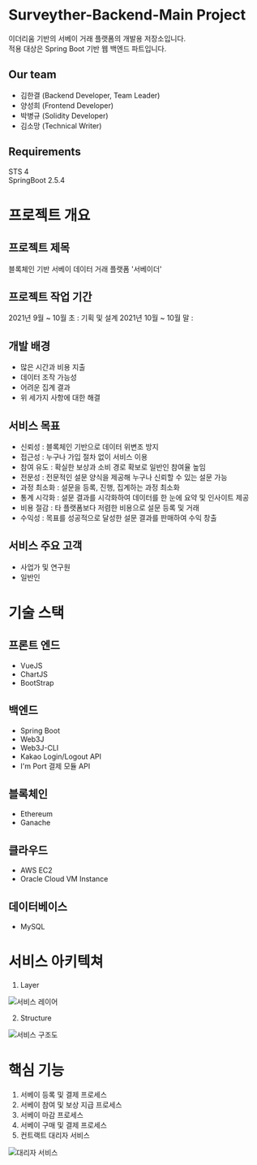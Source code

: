 # Surveyther-Backend-Main Project

이더리움 기반의 서베이 거래 플랫폼의 개발용 저장소입니다.   
적용 대상은 Spring Boot 기반 웹 백엔드 파트입니다.

## Our team

- 김한결 (Backend Developer, Team Leader)
- 양성희 (Frontend Developer)
- 박병규 (Solidity Developer) 
- 김소망 (Technical Writer)

## Requirements

STS 4   
SpringBoot 2.5.4   

# 프로젝트 개요

## 프로젝트 제목
블록체인 기반 서베이 데이터 거래 플랫폼 '서베이더'

## 프로젝트 작업 기간
2021년 9월 ~ 10월 초 : 기획 및 설계
2021년 10월 ~ 10월 말 : 
    
## 개발 배경
- 많은 시간과 비용 지출
- 데이터 조작 가능성
- 어려운 집계 결과
- 위 세가지 사항에 대한 해결

## 서비스 목표
- 신뢰성 : 블록체인 기반으로 데이터 위변조 방지
- 접근성 : 누구나 가입 절차 없이 서비스 이용
- 참여 유도 : 확실한 보상과 소비 경로 확보로 일반인 참여율 높임
- 전문성 : 전문적인 설문 양식을 제공해 누구나 신뢰할 수 있는 설문 가능
- 과정 최소화 : 설문을 등록, 진행, 집계하는 과정 최소화
- 통계 시각화 : 설문 결과를 시각화하여 데이터를 한 눈에 요약 및 인사이트 제공
- 비용 절감 : 타 플랫폼보다 저렴한 비용으로 설문 등록 및 거래
- 수익성 : 목표를 성공적으로 달성한 설문 결과를 판매하여 수익 창출

## 서비스 주요 고객
- 사업가 및 연구원
- 일반인

# 기술 스택
## 프론트 엔드
- VueJS
- ChartJS
- BootStrap

## 백엔드
- Spring Boot
- Web3J
- Web3J-CLI
- Kakao Login/Logout API
- I'm Port 결제 모듈 API

## 블록체인
- Ethereum
- Ganache

## 클라우드
- AWS EC2
- Oracle Cloud VM Instance

## 데이터베이스
- MySQL

# 서비스 아키텍쳐
1. Layer

<img src="https://user-images.githubusercontent.com/67471629/140270506-b19dc641-4589-4e19-80d2-b7a9ac58fcc8.png" alt="서비스 레이어"/>

2. Structure

<img src="https://user-images.githubusercontent.com/67471629/140270522-c4d96d6c-cfa1-474a-8390-760650f5612b.png" alt="서비스 구조도"/>


# 핵심 기능
1. 서베이 등록 및 결제 프로세스
2. 서베이 참여 및 보상 지급 프로세스
3. 서베이 마감 프로세스
4. 서베이 구매 및 결제 프로세스
5. 컨트랙트 대리자 서비스    
<img src="https://user-images.githubusercontent.com/67471629/140270412-fb9df1cb-e6ef-4f60-bd4a-811a54461890.png" alt="대리자 서비스"/>
